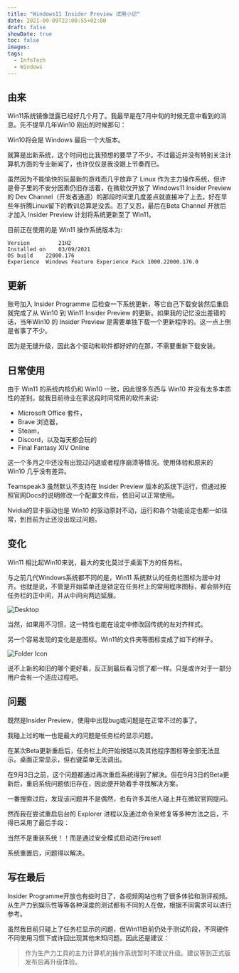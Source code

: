 ```yaml
---
title: "Windows11 Insider Preview 试用小记"
date: 2021-09-09T22:00:55+02:00
draft: false
showDate: true
toc: false
images:
tags:
  - InfoTech
  - Windows
---
```

## 由来

Win11系统镜像泄露已经好几个月了。我最早是在7月中旬的时候无意中看到的消息。先不提早几年Win10 刚出的时候那句：

Win10将会是 Windows 最后一个大版本。

就算是出新系统，这个时间也比我预想的要早了不少。不过最近并没有特别关注计算机方面的专业新闻了，也许仅仅是我没跟上节奏而已。

虽然因为不能愉快的玩最新的游戏而几乎放弃了 Linux 作为主力操作系统，但许是骨子里的不安分因素仍旧存活着，在微软仅开放了 Windows11 Insider Preview 的 Dev Channel（开发者通道）的那段时间里几度差点就直接冲了上去。好在早些年折腾Linux留下的教训总算是没丢。忍了又忍，最后在Beta Channel 开放后才加入 Insider Preview 计划将系统更新至了 Win11。

目前正在使用的是 Win11 操作系统版本为:

```Edition	Windows 11 Pro
Version	        21H2
Installed on	‎03/‎09/‎2021
OS build	22000.176
Experience	Windows Feature Experience Pack 1000.22000.176.0
```

## 更新

账号加入 Insider Programme 后检查一下系统更新，等它自己下载安装然后重启就完成了从 Win10 到 Win11 Insider Preview 的更新。如果我的记忆没出差错的话，当年Win10 的 Insider Preview 是需要单独下载一个更新程序的。这一点上倒是省事了不少。

因为是无缝升级，因此各个驱动和软件都好好的在那，不需要重新下载安装。

## 日常使用

由于 Win11 的系统内核仍和 Win10 一致，因此很多东西与 Win10 并没有太多本质性的差别。就我目前待业在家这段时间常用的软件来说:

- Microsoft Office 套件，
- Brave 浏览器，
- Steam，
- Discord，以及每天都会玩的
- Final Fantasy XIV Online

这一个多月之中还没有出现过闪退或者程序崩溃等情况。使用体验和原来的 Win10 几乎没有差异。

Teamspeak3 虽然默认不支持在 Insider Preview 版本的系统下运行，但通过按照官网Docs的说明修改一个配置文件后，依旧可以正常使用。

Nvidia的显卡驱动也是 Win10 的驱动原封不动，运行和各个功能设定也都一如往常，到目前为止还没出现过问题。

## 变化
Win11 相比起Win10来说，最大的变化莫过于桌面下方的任务栏。

与之前几代Windows系统都不同的是，Win11 系统默认的任务栏图标为居中对齐。也就是说，不管是开始菜单还是锁定在任务栏上的常用程序图标，都会排列在任务栏的正中间，并从中间向两边延展。

![Desktop](/img/Screenshot-2021-09-09-200500.png)

当然，如果用不习惯，这一特性也能在设定中修改回传统的左对齐样式。

另一个容易发现的变化是是图标。Win11的文件夹等图标变成了如下的样子。

![Folder Icon](/img/Screenshot-2021-09-09-200121.png)

说不上新的和旧的哪个更好看，反正到最后看习惯了都一样。只是或许对于一部分用户会有一个适应过程吧。

## 问题

既然是Insider Preview，使用中出现bug或问题是在正常不过的事了。

我碰上过的唯一也是最大的问题是任务栏的显示问题。

在某次Beta更新重启后，任务栏上的开始按钮以及其他程序图标等全部无法显示。桌面正常显示，但右键菜单无法调出。

在9月3日之前，这个问题都通过再次重启系统得到了解决。但在9月3日的Beta更新后，重启系统问题依旧存在，因此便开始着手寻找解决方案。

一番搜索过后，发现该问题并不是偶然，也有许多其他人碰上并在微软官网提问。

然而我在尝试重启后台的 Explorer 进程以及通过命令来修复等多种方法之后，不得已采用了最后手段：

当然不是重装系统！！而是通过安全模式启动进行reset!

系统重置后，问题得以解决。

## 写在最后
Insider Programme开放也有些时日了，各视频网站也有了很多体验和测评视频。从生产力到娱乐性等等各种深度的测试都有不同的人在做，根据不同需求可以进行参考。

虽然我目前只碰上了任务栏显示的问题，但Win11目前仍处于测试阶段，不同硬件不同使用习惯下或许回出现其他未知问题。因此还是建议：

> 作为生产力工具的主力计算机的操作系统暂时不建议升级。建议等到正式版发布后再升级体验。
